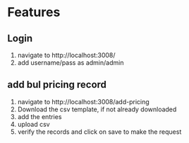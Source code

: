 # Features

## Login

1. navigate to http://localhost:3008/
2. add username/pass as admin/admin

## add bul pricing record

1. navigate to http://localhost:3008/add-pricing
2. Download the csv template, if not already downloaded
3. add the entries
4. upload csv
5. verify the records and click on save to make the request
